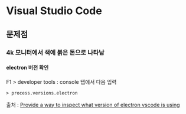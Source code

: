 # Visual Studio Code

## 문제점

### 4k 모니터에서 색에 붉은 톤으로 나타남

#### electron 버전 확인
F1 > developer tools : console 탭에서 다음 입력
```
> process.versions.electron
```
출처 : [Provide a way to inspect what version of electron vscode is using](https://github.com/Microsoft/vscode/issues/49644)

